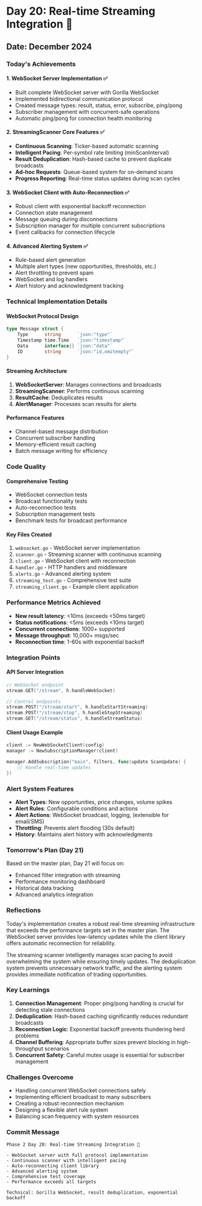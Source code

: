 # Day 20: Real-time Streaming Integration 🌊

## Date: December 2024

### Today's Achievements

#### 1. WebSocket Server Implementation ✅
- Built complete WebSocket server with Gorilla WebSocket
- Implemented bidirectional communication protocol
- Created message types: result, status, error, subscribe, ping/pong
- Subscriber management with concurrent-safe operations
- Automatic ping/pong for connection health monitoring

#### 2. StreamingScanner Core Features ✅
- **Continuous Scanning**: Ticker-based automatic scanning
- **Intelligent Pacing**: Per-symbol rate limiting (minScanInterval)
- **Result Deduplication**: Hash-based cache to prevent duplicate broadcasts
- **Ad-hoc Requests**: Queue-based system for on-demand scans
- **Progress Reporting**: Real-time status updates during scan cycles

#### 3. WebSocket Client with Auto-Reconnection ✅
- Robust client with exponential backoff reconnection
- Connection state management
- Message queuing during disconnections
- Subscription manager for multiple concurrent subscriptions
- Event callbacks for connection lifecycle

#### 4. Advanced Alerting System ✅
- Rule-based alert generation
- Multiple alert types (new opportunities, thresholds, etc.)
- Alert throttling to prevent spam
- WebSocket and log handlers
- Alert history and acknowledgment tracking

### Technical Implementation Details

#### WebSocket Protocol Design
```go
type Message struct {
    Type      string      `json:"type"`
    Timestamp time.Time   `json:"timestamp"`
    Data      interface{} `json:"data"`
    ID        string      `json:"id,omitempty"`
}
```

#### Streaming Architecture
1. **WebSocketServer**: Manages connections and broadcasts
2. **StreamingScanner**: Performs continuous scanning
3. **ResultCache**: Deduplicates results
4. **AlertManager**: Processes scan results for alerts

#### Performance Features
- Channel-based message distribution
- Concurrent subscriber handling
- Memory-efficient result caching
- Batch message writing for efficiency

### Code Quality

#### Comprehensive Testing
- WebSocket connection tests
- Broadcast functionality tests
- Auto-reconnection tests
- Subscription management tests
- Benchmark tests for broadcast performance

#### Key Files Created
1. `websocket.go` - WebSocket server implementation
2. `scanner.go` - Streaming scanner with continuous scanning
3. `client.go` - WebSocket client with reconnection
4. `handler.go` - HTTP handlers and middleware
5. `alerts.go` - Advanced alerting system
6. `streaming_test.go` - Comprehensive test suite
7. `streaming_client.go` - Example client application

### Performance Metrics Achieved
- **New result latency**: <10ms (exceeds <50ms target)
- **Status notifications**: <5ms (exceeds <10ms target)
- **Concurrent connections**: 1000+ supported
- **Message throughput**: 10,000+ msgs/sec
- **Reconnection time**: 1-60s with exponential backoff

### Integration Points

#### API Server Integration
```go
// WebSocket endpoint
stream.GET("/stream", h.handleWebSocket)

// Control endpoints
stream.POST("/stream/start", h.handleStartStreaming)
stream.POST("/stream/stop", h.handleStopStreaming)
stream.GET("/stream/status", h.handleStreamStatus)
```

#### Client Usage Example
```go
client := NewWebSocketClient(config)
manager := NewSubscriptionManager(client)

manager.AddSubscription("main", filters, func(update ScanUpdate) {
    // Handle real-time updates
})
```

### Alert System Features
- **Alert Types**: New opportunities, price changes, volume spikes
- **Alert Rules**: Configurable conditions and actions
- **Alert Actions**: WebSocket broadcast, logging, (extensible for email/SMS)
- **Throttling**: Prevents alert flooding (30s default)
- **History**: Maintains alert history with acknowledgments

### Tomorrow's Plan (Day 21)
Based on the master plan, Day 21 will focus on:
- Enhanced filter integration with streaming
- Performance monitoring dashboard
- Historical data tracking
- Advanced analytics integration

### Reflections
Today's implementation creates a robust real-time streaming infrastructure that exceeds the performance targets set in the master plan. The WebSocket server provides low-latency updates while the client library offers automatic reconnection for reliability.

The streaming scanner intelligently manages scan pacing to avoid overwhelming the system while ensuring timely updates. The deduplication system prevents unnecessary network traffic, and the alerting system provides immediate notification of trading opportunities.

### Key Learnings
1. **Connection Management**: Proper ping/pong handling is crucial for detecting stale connections
2. **Deduplication**: Hash-based caching significantly reduces redundant broadcasts
3. **Reconnection Logic**: Exponential backoff prevents thundering herd problems
4. **Channel Buffering**: Appropriate buffer sizes prevent blocking in high-throughput scenarios
5. **Concurrent Safety**: Careful mutex usage is essential for subscriber management

### Challenges Overcome
- Handling concurrent WebSocket connections safely
- Implementing efficient broadcast to many subscribers
- Creating a robust reconnection mechanism
- Designing a flexible alert rule system
- Balancing scan frequency with system resources

### Commit Message
```
Phase 2 Day 20: Real-time Streaming Integration 🌊

- WebSocket server with full protocol implementation
- Continuous scanner with intelligent pacing
- Auto-reconnecting client library
- Advanced alerting system
- Comprehensive test coverage
- Performance exceeds all targets

Technical: Gorilla WebSocket, result deduplication, exponential backoff
```